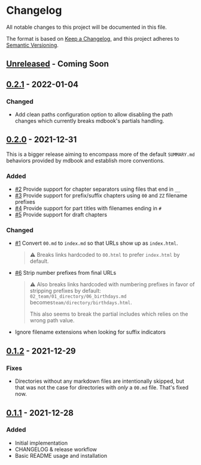 # Changelog

All notable changes to this project will be documented in this file.

The format is based on [Keep a Changelog](https://keepachangelog.com/en/1.0.0/), and this project adheres to [Semantic Versioning](https://semver.org/spec/v2.0.0.html).

<!-- next-header -->
## [Unreleased] - Coming Soon

## [0.2.1] - 2022-01-04

### Changed

* Add clean paths configuration option to allow disabling the path changes which currently breaks mdbook's partials handling.

## [0.2.0] - 2021-12-31

This is a bigger release aiming to encompass more of the default `SUMMARY.md` behaviors provided by mdbook and establish more conventions.

### Added

* [#2](https://github.com/elmdash/mdbook-fs-summary/issues/2) Provide support for chapter separators using files that end in `__`
* [#3](https://github.com/elmdash/mdbook-fs-summary/issues/3) Provide support for prefix/suffix chapters using `00` and `ZZ` filename prefixes
* [#4](https://github.com/elmdash/mdbook-fs-summary/issues/4) Provide support for part titles with filenames ending in `#`
* [#5](https://github.com/elmdash/mdbook-fs-summary/issues/5) Provide support for draft chapters

### Changed

* [#1](https://github.com/elmdash/mdbook-fs-summary/issues/1) Convert `00.md` to `index.md` so that URLs show up as `index.html`.

  > ⚠️ Breaks links hardcoded to `00.html` to prefer `index.html` by default.

* [#6](https://github.com/elmdash/mdbook-fs-summary/issues/6) Strip number prefixes from final URLs

  > ⚠️ Also breaks links hardcoded with numbering prefixes in favor of stripping prefixes by default: `02_team/01_directory/06_birthdays.md` becomes`team/directory/birthdays.html`.
  >
  > This also seems to break the partial includes which relies on the wrong path value.

* Ignore filename extensions when looking for suffix indicators

## [0.1.2] - 2021-12-29

### Fixes

* Directories without any markdown files are intentionally skipped, but that was not the case for directories with _only_ a `00.md` file. That's fixed now.

## [0.1.1] - 2021-12-28

### Added

* Initial implementation
* CHANGELOG & release workflow
* Basic README usage and installation

<!-- next-url -->
[Unreleased]: https://github.com/elmdash/mdbook-fs-summary/compare/v0.2.1...HEAD
[0.2.1]: https://github.com/elmdash/mdbook-fs-summary/compare/v0.2.0...v0.2.1
[0.2.0]: https://github.com/elmdash/mdbook-fs-summary/compare/v0.1.2...v0.2.0
[0.1.2]: https://github.com/elmdash/mdbook-fs-summary/compare/v0.1.1...v0.1.2
[0.1.1]: https://github.com/Downstream/downsync/compare/v0.1.0...v0.1.1
